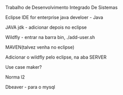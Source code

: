 Trabalho de Desenvolvimento Integrado De Sistemas

Eclipse IDE for enterprise java develoer - Java

JAVA jdk - adicionar depois no eclipse

Wildfly - entrar na barra bin, ./add-user.sh

MAVEN(talvez venha no eclipse)

Adicionar o wildfly pelo eclipse, na aba SERVER

Use case maker?

Norma l2

Dbeaver - para o mysql